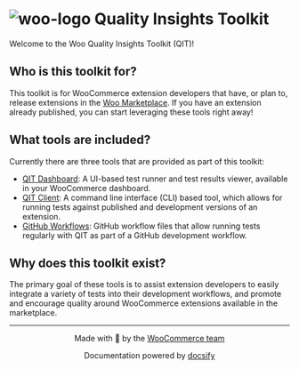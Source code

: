 # ![woo-logo](https://woocommerce.com/wp-content/themes/woo/images/logo-woocommerce-bubble.svg ":size=70") Quality Insights Toolkit

Welcome to the Woo Quality Insights Toolkit (QIT)!

## Who is this toolkit for?

This toolkit is for WooCommerce extension developers that have, or plan to, release extensions in the [Woo Marketplace](https://woocommerce.com/products/). If you have an extension already published, you can start leveraging these tools right away!

## What tools are included?

Currently there are three tools that are provided as part of this toolkit:

- [QIT Dashboard](dashboard/getting-started.md): A UI-based test runner and test results viewer, available in your WooCommerce dashboard.
- [QIT Client](client/getting-started.md): A command line interface (CLI) based tool, which allows for running tests against published and development versions of an extension.
- [GitHub Workflows](workflows/getting-started.md): GitHub workflow files that allow running tests regularly with QIT as part of a GitHub development workflow.

## Why does this toolkit exist?

The primary goal of these tools is to assist extension developers to easily integrate a variety of tests into their development workflows, and promote and encourage quality around WooCommerce extensions available in the marketplace.

---

<p align="center">Made with 💜 by the <a href="https://woocommerce.github.io/">WooCommerce team</a></p>

<p align="center">Documentation powered by <a href="https://docsify.js.org/">docsify</a></p>

